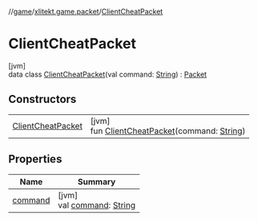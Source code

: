//[game](../../../index.md)/[xlitekt.game.packet](../index.md)/[ClientCheatPacket](index.md)

# ClientCheatPacket

[jvm]\
data class [ClientCheatPacket](index.md)(val command: [String](https://kotlinlang.org/api/latest/jvm/stdlib/kotlin/-string/index.html)) : [Packet](../-packet/index.md)

## Constructors

| | |
|---|---|
| [ClientCheatPacket](-client-cheat-packet.md) | [jvm]<br>fun [ClientCheatPacket](-client-cheat-packet.md)(command: [String](https://kotlinlang.org/api/latest/jvm/stdlib/kotlin/-string/index.html)) |

## Properties

| Name | Summary |
|---|---|
| [command](command.md) | [jvm]<br>val [command](command.md): [String](https://kotlinlang.org/api/latest/jvm/stdlib/kotlin/-string/index.html) |
